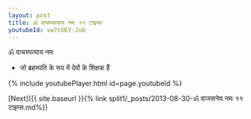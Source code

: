 ```yaml
---
layout: post
title: ॐ वाचस्पत्याय नमः ११ टाइम्स
youtubeId: vw7cUEY-JuU
---
```

 
 
 ॐ वाचस्पत्याय नमः  
 
 -  जो ब्रहस्पति के रूप में देवों के शिक्षक हैं 
 
  
 
  
 
 
 
 
 
 


{% include youtubePlayer.html id=page.youtubeId %}
 
[Next]({{ site.baseurl }}{% link  split1/_posts/2013-08-30-ॐ वाजसनेय नमः ११ टाइम्स.md%})
 
